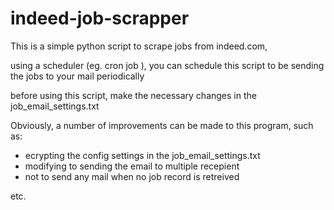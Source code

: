 # indeed-job-scrapper


This is a simple python script to scrape jobs from indeed.com, 

using a scheduler (eg. cron job ), you can schedule this script to be sending the jobs to your mail periodically


before using this script, make the necessary changes in the job_email_settings.txt


Obviously, a number of improvements  can be made to this program, such as: 
- ecrypting the config settings in the job_email_settings.txt
- modifying to sending the email to multiple recepient
- not to send any mail when no job record is retreived 

etc. 
